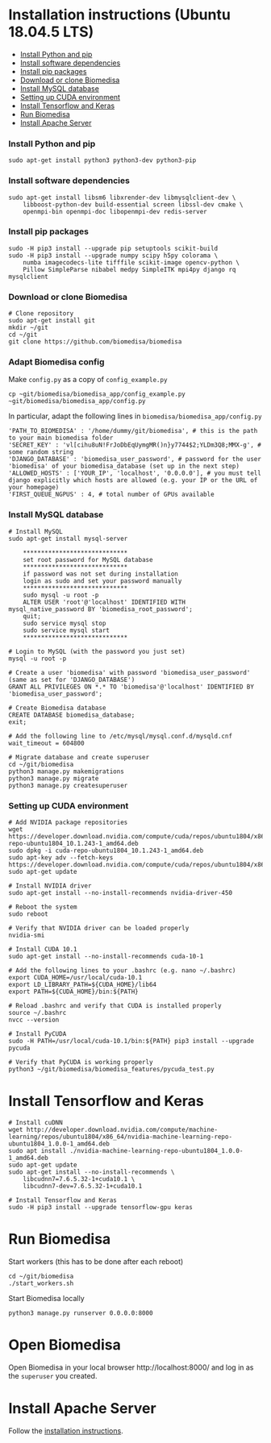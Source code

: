 #  Installation instructions (Ubuntu 18.04.5 LTS)

- [Install Python and pip](#nstall-python-and-pip)
- [Install software dependencies](#Install-software-dependencies)
- [Install pip packages](#install-pip-packages)
- [Download or clone Biomedisa](#download-or-clone-biomedisa)
- [Install MySQL database](#install-mysql-database)
- [Setting up CUDA environment](#setting-up-cuda-environment)
- [Install Tensorflow and Keras](#install-tensorflow-and-keras)
- [Run Biomedisa](#run-biomedisa)
- [Install Apache Server](#install-apache-server)

### Install Python and pip
```
sudo apt-get install python3 python3-dev python3-pip
```

### Install software dependencies
```
sudo apt-get install libsm6 libxrender-dev libmysqlclient-dev \
    libboost-python-dev build-essential screen libssl-dev cmake \
    openmpi-bin openmpi-doc libopenmpi-dev redis-server
```

### Install pip packages
```
sudo -H pip3 install --upgrade pip setuptools scikit-build 
sudo -H pip3 install --upgrade numpy scipy h5py colorama \
    numba imagecodecs-lite tifffile scikit-image opencv-python \
    Pillow SimpleParse nibabel medpy SimpleITK mpi4py django rq mysqlclient
```

### Download or clone Biomedisa
```
# Clone repository
sudo apt-get install git
mkdir ~/git
cd ~/git
git clone https://github.com/biomedisa/biomedisa
```

### Adapt Biomedisa config
Make `config.py` as a copy of `config_example.py`
```
cp ~git/biomedisa/biomedisa_app/config_example.py ~git/biomedisa/biomedisa_app/config.py
```
In particular, adapt the following lines in `biomedisa/biomedisa_app/config.py`
```
'PATH_TO_BIOMEDISA' : '/home/dummy/git/biomedisa', # this is the path to your main biomedisa folder
'SECRET_KEY' : 'vl[cihu8uN!FrJoDbEqUymgMR()n}y7744$2;YLDm3Q8;MMX-g', # some random string
'DJANGO_DATABASE' : 'biomedisa_user_password', # password for the user 'biomedisa' of your biomedisa_database (set up in the next step)
'ALLOWED_HOSTS' : ['YOUR_IP', 'localhost', '0.0.0.0'], # you must tell django explicitly which hosts are allowed (e.g. your IP or the URL of your homepage)
'FIRST_QUEUE_NGPUS' : 4, # total number of GPUs available
```

### Install MySQL database
```
# Install MySQL
sudo apt-get install mysql-server

    *****************************
    set root password for MySQL database
    *****************************
    if password was not set during installation
    login as sudo and set your password manually
    *****************************
    sudo mysql -u root -p
    ALTER USER 'root'@'localhost' IDENTIFIED WITH mysql_native_password BY 'biomedisa_root_password';
    quit;
    sudo service mysql stop
    sudo service mysql start
    *****************************

# Login to MySQL (with the password you just set)
mysql -u root -p

# Create a user 'biomedisa' with password 'biomedisa_user_password' (same as set for 'DJANGO_DATABASE')
GRANT ALL PRIVILEGES ON *.* TO 'biomedisa'@'localhost' IDENTIFIED BY 'biomedisa_user_password';

# Create Biomedisa database
CREATE DATABASE biomedisa_database;
exit;

# Add the following line to /etc/mysql/mysql.conf.d/mysqld.cnf
wait_timeout = 604800

# Migrate database and create superuser
cd ~/git/biomedisa
python3 manage.py makemigrations
python3 manage.py migrate
python3 manage.py createsuperuser
```

### Setting up CUDA environment

```
# Add NVIDIA package repositories
wget https://developer.download.nvidia.com/compute/cuda/repos/ubuntu1804/x86_64/cuda-repo-ubuntu1804_10.1.243-1_amd64.deb
sudo dpkg -i cuda-repo-ubuntu1804_10.1.243-1_amd64.deb
sudo apt-key adv --fetch-keys https://developer.download.nvidia.com/compute/cuda/repos/ubuntu1804/x86_64/7fa2af80.pub
sudo apt-get update

# Install NVIDIA driver
sudo apt-get install --no-install-recommends nvidia-driver-450

# Reboot the system
sudo reboot

# Verify that NVIDIA driver can be loaded properly
nvidia-smi

# Install CUDA 10.1
sudo apt-get install --no-install-recommends cuda-10-1

# Add the following lines to your .bashrc (e.g. nano ~/.bashrc)
export CUDA_HOME=/usr/local/cuda-10.1
export LD_LIBRARY_PATH=${CUDA_HOME}/lib64
export PATH=${CUDA_HOME}/bin:${PATH}

# Reload .bashrc and verify that CUDA is installed properly
source ~/.bashrc
nvcc --version

# Install PyCUDA
sudo -H PATH=/usr/local/cuda-10.1/bin:${PATH} pip3 install --upgrade pycuda

# Verify that PyCUDA is working properly
python3 ~/git/biomedisa/biomedisa_features/pycuda_test.py
```

# Install Tensorflow and Keras
```
# Install cuDNN
wget http://developer.download.nvidia.com/compute/machine-learning/repos/ubuntu1804/x86_64/nvidia-machine-learning-repo-ubuntu1804_1.0.0-1_amd64.deb
sudo apt install ./nvidia-machine-learning-repo-ubuntu1804_1.0.0-1_amd64.deb
sudo apt-get update
sudo apt-get install --no-install-recommends \
    libcudnn7=7.6.5.32-1+cuda10.1 \
    libcudnn7-dev=7.6.5.32-1+cuda10.1

# Install Tensorflow and Keras
sudo -H pip3 install --upgrade tensorflow-gpu keras
```

# Run Biomedisa

Start workers (this has to be done after each reboot)
```
cd ~/git/biomedisa
./start_workers.sh
```

Start Biomedisa locally
```
python3 manage.py runserver 0.0.0.0:8000
```
# Open Biomedisa
Open Biomedisa in your local browser http://localhost:8000/ and log in as the `superuser` you created.

# Install Apache Server
Follow the [installation instructions](https://github.com/biomedisa/biomedisa/blob/master/README/INSTALL_APACHE_SERVER.md).
